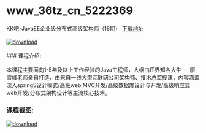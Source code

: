 # www_36tz_cn_5222369
KK吧-JavaEE企业级分布式高级架构师（18期）
[下载地址](http://www.36tz.cn/article/5222369 "下载地址")
<br/></br>[![download](http://36tz.cn/muke_img/2020_11_2-7-300x139.png "下载地址")](http://www.36tz.cn/article/5222369 "下载地址")
<br/></br>### 课程介绍:<br/></br>本课程主要面向1-5年及以上工作经验的Java工程师，大纲由IT界知名大牛 — 廖雪峰老师亲自打造，由来自一线大型互联网公司架构师、技术总监授课，内容涵盖深入spring5设计模式/高级web MVC开发/高级数据库设计与开发/高级响应式web开发/分布式架构设计等主流核心技术。

### 课程截图:
[![download](http://36tz.cn/muke_img/2022_01_2-19.png "下载地址")](http://www.36tz.cn/article/5222369 "下载地址")
